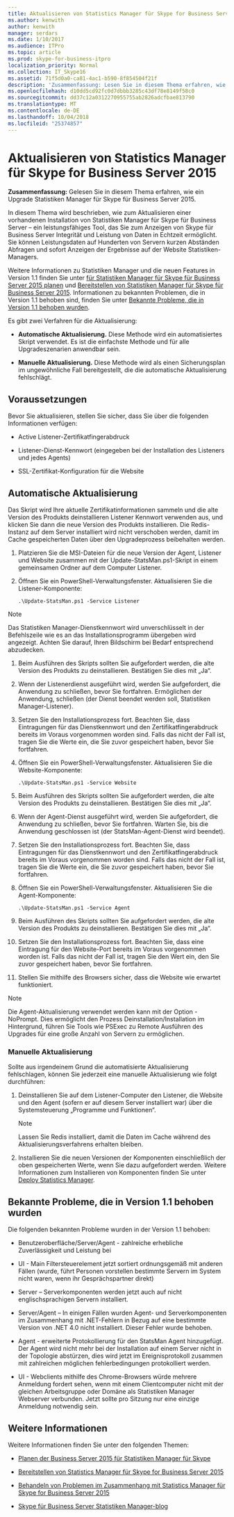 ```yaml
---
title: Aktualisieren von Statistics Manager für Skype for Business Server 2015
ms.author: kenwith
author: kenwith
manager: serdars
ms.date: 1/10/2017
ms.audience: ITPro
ms.topic: article
ms.prod: skype-for-business-itpro
localization_priority: Normal
ms.collection: IT_Skype16
ms.assetid: 71f5d0a0-ca81-4ac1-b590-8f854504f21f
description: 'Zusammenfassung: Lesen Sie in diesem Thema erfahren, wie Statistiken Manager für Skype für Business Server 2015 zu aktualisieren.'
ms.openlocfilehash: d10dd5cd92fc0d7dbbb3285c43df78e8149f58c0
ms.sourcegitcommit: dd37c12a0312270955755ab2826adcfbae813790
ms.translationtype: MT
ms.contentlocale: de-DE
ms.lasthandoff: 10/04/2018
ms.locfileid: "25374857"
---
```

# <a name="upgrade-statistics-manager-for-skype-for-business-server-2015"></a>Aktualisieren von Statistics Manager für Skype for Business Server 2015
 
**Zusammenfassung:** Gelesen Sie in diesem Thema erfahren, wie ein Upgrade Statistiken Manager für Skype für Business Server 2015.
  
In diesem Thema wird beschrieben, wie zum Aktualisieren einer vorhandenen Installation von Statistiken Manager für Skype für Business Server – ein leistungsfähiges Tool, das Sie zum Anzeigen von Skype für Business Server Integrität und Leistung von Daten in Echtzeit ermöglicht. Sie können Leistungsdaten auf Hunderten von Servern kurzen Abständen Abfragen und sofort Anzeigen der Ergebnisse auf der Website Statistiken-Managers. 
  
Weitere Informationen zu Statistiken Manager und die neuen Features in Version 1.1 finden Sie unter [für Statistiken Manager für Skype für Business Server 2015 planen](plan.md) und [Bereitstellen von Statistiken Manager für Skype für Business Server 2015](deploy.md). Informationen zu bekannten Problemen, die in Version 1.1 behoben sind, finden Sie unter [Bekannte Probleme, die in Version 1.1 behoben wurden](upgrade.md#BKMK_Fixed).
  
Es gibt zwei Verfahren für die Aktualisierung:
  
- **Automatische Aktualisierung.** Diese Methode wird ein automatisiertes Skript verwendet. Es ist die einfachste Methode und für alle Upgradeszenarien anwendbar sein.
    
- **Manuelle Aktualisierung.** Diese Methode wird als einen Sicherungsplan im ungewöhnliche Fall bereitgestellt, die die automatische Aktualisierung fehlschlägt.
    
## <a name="prerequisites"></a>Voraussetzungen

Bevor Sie aktualisieren, stellen Sie sicher, dass Sie über die folgenden Informationen verfügen:
  
- Active Listener-Zertifikatfingerabdruck
    
- Listener-Dienst-Kennwort (eingegeben bei der Installation des Listeners und jedes Agents)
    
- SSL-Zertifikat-Konfiguration für die Website
    
## <a name="automated-upgrade"></a>Automatische Aktualisierung

Das Skript wird Ihre aktuelle Zertifikatinformationen sammeln und die alte Version des Produkts deinstallieren Listener Kennwort verwenden aus, und klicken Sie dann die neue Version des Produkts installieren. Die Redis-Instanz auf dem Server installiert wird nicht verschoben werden, damit im Cache gespeicherten Daten über den Upgradeprozess beibehalten werden.
  
1. Platzieren Sie die MSI-Dateien für die neue Version der Agent, Listener und Website zusammen mit der Update-StatsMan.ps1-Skript in einem gemeinsamen Ordner auf dem Computer Listener.
    
2. Öffnen Sie ein PowerShell-Verwaltungsfenster. Aktualisieren Sie die Listener-Komponente:
    
   ```
   .\Update-StatsMan.ps1 -Service Listener
   ```

> [!NOTE]
> Das Statistiken Manager-Dienstkennwort wird unverschlüsselt in der Befehlszeile wie es an das Installationsprogramm übergeben wird angezeigt. Achten Sie darauf, Ihren Bildschirm bei Bedarf entsprechend abzudecken. 
  
1. Beim Ausführen des Skripts sollten Sie aufgefordert werden, die alte Version des Produkts zu deinstallieren. Bestätigen Sie dies mit „Ja“.
    
2. Wenn der Listenerdienst ausgeführt wird, werden Sie aufgefordert, die Anwendung zu schließen, bevor Sie fortfahren. Ermöglichen der Anwendung, schließen (der Dienst beendet werden soll, Statistiken Manager-Listener).
    
3. Setzen Sie den Installationsprozess fort. Beachten Sie, dass Eintragungen für das Dienstkennwort und den Zertifikatfingerabdruck bereits im Voraus vorgenommen worden sind. Falls das nicht der Fall ist, tragen Sie die Werte ein, die Sie zuvor gespeichert haben, bevor Sie fortfahren.
    
4. Öffnen Sie ein PowerShell-Verwaltungsfenster. Aktualisieren Sie die Website-Komponente:
    
   ```
   .\Update-StatsMan.ps1 -Service Website
   ```

5. Beim Ausführen des Skripts sollten Sie aufgefordert werden, die alte Version des Produkts zu deinstallieren. Bestätigen Sie dies mit „Ja“.
    
6. Wenn der Agent-Dienst ausgeführt wird, werden Sie aufgefordert, die Anwendung zu schließen, bevor Sie fortfahren. Warten Sie, bis die Anwendung geschlossen ist (der StatsMan-Agent-Dienst wird beendet).
    
7. Setzen Sie den Installationsprozess fort. Beachten Sie, dass Eintragungen für das Dienstkennwort und den Zertifikatfingerabdruck bereits im Voraus vorgenommen worden sind. Falls das nicht der Fall ist, tragen Sie die Werte ein, die Sie zuvor gespeichert haben, bevor Sie fortfahren.
    
8. Öffnen Sie ein PowerShell-Verwaltungsfenster. Aktualisieren Sie die Agent-Komponente:
    
   ```
   .\Update-StatsMan.ps1 -Service Agent
   ```

9. Beim Ausführen des Skripts sollten Sie aufgefordert werden, die alte Version des Produkts zu deinstallieren. Bestätigen Sie dies mit „Ja“.
    
10. Setzen Sie den Installationsprozess fort. Beachten Sie, dass eine Eintragung für den Website-Port bereits im Voraus vorgenommen worden ist. Falls das nicht der Fall ist, tragen Sie den Wert ein, den Sie zuvor gespeichert haben, bevor Sie fortfahren.
    
11. Stellen Sie mithilfe des Browsers sicher, dass die Website wie erwartet funktioniert.
    
> [!NOTE]
> Die Agent-Aktualisierung verwendet werden kann mit der Option - NoPrompt. Dies ermöglicht den Prozess Deinstallation/Installation im Hintergrund, führen Sie Tools wie PSExec zu Remote Ausführen des Upgrades für eine große Anzahl von Servern zu ermöglichen. 
  
### <a name="manual-upgrade"></a>Manuelle Aktualisierung

Sollte aus irgendeinem Grund die automatisierte Aktualisierung fehlschlagen, können Sie jederzeit eine manuelle Aktualisierung wie folgt durchführen:
  
1. 	Deinstallieren Sie auf dem Listener-Computer den Listener, die Website und den Agent (sofern er auf diesem Server installiert war) über die Systemsteuerung „Programme und Funktionen“.   
    
    > [!NOTE]
    >   Lassen Sie Redis installiert, damit die Daten im Cache während des Aktualisierungsverfahrens erhalten bleiben.
  
2. 	Installieren Sie die neuen Versionen der Komponenten einschließlich der oben gespeicherten Werte, wenn Sie dazu aufgefordert werden. Weitere Informationen zum Installieren von Komponenten finden Sie unter [Deploy Statistics Manager](deploy.md#BKMK_Deploy).
    
## <a name="known-issues-fixed-in-release-11"></a>Bekannte Probleme, die in Version 1.1 behoben wurden
<a name="BKMK_Fixed"> </a>

Die folgenden bekannten Probleme wurden in der Version 1.1 behoben:
  
- Benutzeroberfläche/Server/Agent - zahlreiche erhebliche Zuverlässigkeit und Leistung bei
    
- UI - Main Filtersteuerelement jetzt sortiert ordnungsgemäß mit anderen Fällen (wurde, führt Personen vorstellen bestimmte Servern im System nicht waren, wenn ihr Gesprächspartner direkt)
    
- Server – Serverkomponenten werden jetzt auch auf nicht englischsprachigen Servern installiert.
    
- Server/Agent – In einigen Fällen wurden Agent- und Serverkomponenten im Zusammenhang mit .NET-Fehlern in Bezug auf eine bestimmte Version von .NET 4.0 nicht installiert. Dieser Fehler wurde behoben.
    
- Agent - erweiterte Protokollierung für den StatsMan Agent hinzugefügt. Der Agent wird nicht mehr bei der Installation auf einem Server nicht in der Topologie abstürzen, dies wird jetzt im Ereignisprotokoll zusammen mit zahlreichen möglichen fehlerbedingungen protokolliert werden.
    
- UI - Webclients mithilfe des Chrome-Browsers würde mehrere Anmeldung fordert sehen, wenn mit einem Clientcomputer nicht mit der gleichen Arbeitsgruppe oder Domäne als Statistiken Manager Webserver verbunden. Jetzt sollte pro Sitzung nur eine einzige Anmeldung notwendig sein.
    
## <a name="for-more-information"></a>Weitere Informationen
<a name="BKMK_Fixed"> </a>

Weitere Informationen finden Sie unter den folgenden Themen:
  
- [Planen der Business Server 2015 für Statistiken Manager für Skype](plan.md)
    
- [Bereitstellen von Statistics Manager für Skype for Business Server 2015](deploy.md)
    
- [Behandeln von Problemen im Zusammenhang mit Statistics Manager für Skype for Business Server 2015](troubleshoot.md)
    
- [Skype für Business Server Statistiken Manager-blog](https://blogs.technet.microsoft.com/skypestatsman/)
    

